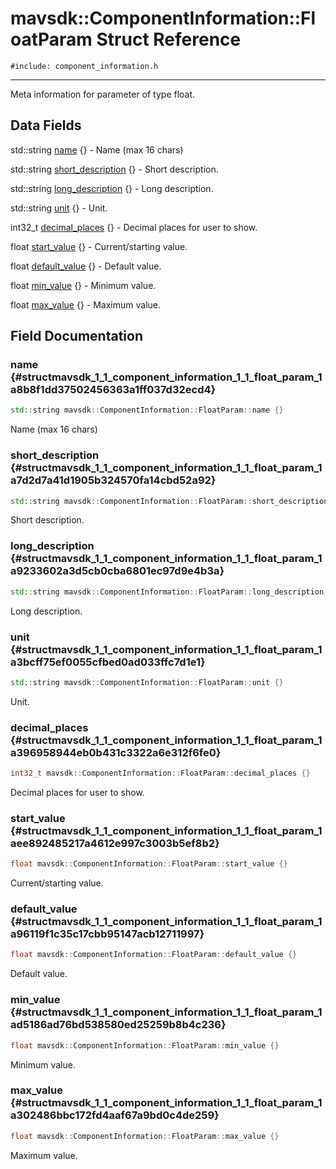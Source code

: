 # mavsdk::ComponentInformation::FloatParam Struct Reference
`#include: component_information.h`

----


Meta information for parameter of type float. 


## Data Fields


std::string [name](#structmavsdk_1_1_component_information_1_1_float_param_1a8b8f1dd37502456363a1ff037d32ecd4) {} - Name (max 16 chars)

std::string [short_description](#structmavsdk_1_1_component_information_1_1_float_param_1a7d2d7a41d1905b324570fa14cbd52a92) {} - Short description.

std::string [long_description](#structmavsdk_1_1_component_information_1_1_float_param_1a9233602a3d5cb0cba6801ec97d9e4b3a) {} - Long description.

std::string [unit](#structmavsdk_1_1_component_information_1_1_float_param_1a3bcff75ef0055cfbed0ad033ffc7d1e1) {} - Unit.

int32_t [decimal_places](#structmavsdk_1_1_component_information_1_1_float_param_1a396958944eb0b431c3322a6e312f6fe0) {} - Decimal places for user to show.

float [start_value](#structmavsdk_1_1_component_information_1_1_float_param_1aee892485217a4612e997c3003b5ef8b2) {} - Current/starting value.

float [default_value](#structmavsdk_1_1_component_information_1_1_float_param_1a96119f1c35c17cbb95147acb12711997) {} - Default value.

float [min_value](#structmavsdk_1_1_component_information_1_1_float_param_1ad5186ad76bd538580ed25259b8b4c236) {} - Minimum value.

float [max_value](#structmavsdk_1_1_component_information_1_1_float_param_1a302486bbc172fd4aaf67a9bd0c4de259) {} - Maximum value.


## Field Documentation


### name {#structmavsdk_1_1_component_information_1_1_float_param_1a8b8f1dd37502456363a1ff037d32ecd4}

```cpp
std::string mavsdk::ComponentInformation::FloatParam::name {}
```


Name (max 16 chars)


### short_description {#structmavsdk_1_1_component_information_1_1_float_param_1a7d2d7a41d1905b324570fa14cbd52a92}

```cpp
std::string mavsdk::ComponentInformation::FloatParam::short_description {}
```


Short description.


### long_description {#structmavsdk_1_1_component_information_1_1_float_param_1a9233602a3d5cb0cba6801ec97d9e4b3a}

```cpp
std::string mavsdk::ComponentInformation::FloatParam::long_description {}
```


Long description.


### unit {#structmavsdk_1_1_component_information_1_1_float_param_1a3bcff75ef0055cfbed0ad033ffc7d1e1}

```cpp
std::string mavsdk::ComponentInformation::FloatParam::unit {}
```


Unit.


### decimal_places {#structmavsdk_1_1_component_information_1_1_float_param_1a396958944eb0b431c3322a6e312f6fe0}

```cpp
int32_t mavsdk::ComponentInformation::FloatParam::decimal_places {}
```


Decimal places for user to show.


### start_value {#structmavsdk_1_1_component_information_1_1_float_param_1aee892485217a4612e997c3003b5ef8b2}

```cpp
float mavsdk::ComponentInformation::FloatParam::start_value {}
```


Current/starting value.


### default_value {#structmavsdk_1_1_component_information_1_1_float_param_1a96119f1c35c17cbb95147acb12711997}

```cpp
float mavsdk::ComponentInformation::FloatParam::default_value {}
```


Default value.


### min_value {#structmavsdk_1_1_component_information_1_1_float_param_1ad5186ad76bd538580ed25259b8b4c236}

```cpp
float mavsdk::ComponentInformation::FloatParam::min_value {}
```


Minimum value.


### max_value {#structmavsdk_1_1_component_information_1_1_float_param_1a302486bbc172fd4aaf67a9bd0c4de259}

```cpp
float mavsdk::ComponentInformation::FloatParam::max_value {}
```


Maximum value.

